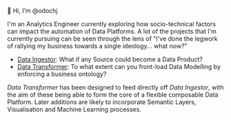 👋 Hi, I’m @odochj

I'm an Analytics Engineer currently exploring how socio-technical factors can impact the automation of Data Platforms.
A lot of the projects that I'm currently pursuing can be seen through the lens of "I've done the legwork of rallying my business towards a single ideology... what now?"

- [Data Ingestor](https://github.com/odochj/data-ingestor): What if any Source could become a Data Product?
- [Data Transformer](https://github.com/odochj/data-transformer): To what extent can you front-load Data Modelling by enforcing a business ontology? 

*Data Transformer* has been designed to feed directly off *Data Ingestor*, with the aim of these being able to form the core of a flexible composable Data Platform. 
Later additions are likely to incorporate Semantic Layers, Visualisation and Machine Learning processes.

<!---
odochj/odochj is a ✨ special ✨ repository because its `README.md` (this file) appears on your GitHub profile.
You can click the Preview link to take a look at your changes.
--->
